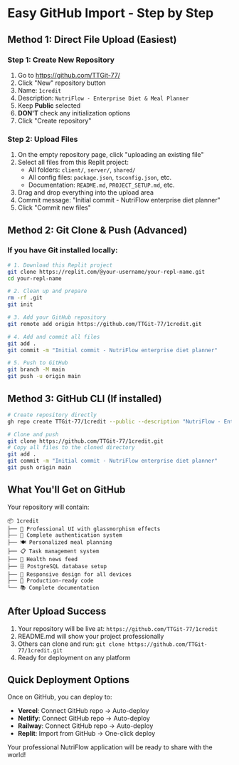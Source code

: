 # Easy GitHub Import - Step by Step

## Method 1: Direct File Upload (Easiest)

### Step 1: Create New Repository
1. Go to https://github.com/TTGit-77/
2. Click "New" repository button
3. Name: `1credit`
4. Description: `NutriFlow - Enterprise Diet & Meal Planner`
5. Keep **Public** selected
6. **DON'T** check any initialization options
7. Click "Create repository"

### Step 2: Upload Files
1. On the empty repository page, click "uploading an existing file"
2. Select all files from this Replit project:
   - All folders: `client/`, `server/`, `shared/`
   - All config files: `package.json`, `tsconfig.json`, etc.
   - Documentation: `README.md`, `PROJECT_SETUP.md`, etc.
3. Drag and drop everything into the upload area
4. Commit message: "Initial commit - NutriFlow enterprise diet planner"
5. Click "Commit new files"

## Method 2: Git Clone & Push (Advanced)

### If you have Git installed locally:

```bash
# 1. Download this Replit project
git clone https://replit.com/@your-username/your-repl-name.git
cd your-repl-name

# 2. Clean up and prepare
rm -rf .git
git init

# 3. Add your GitHub repository
git remote add origin https://github.com/TTGit-77/1credit.git

# 4. Add and commit all files
git add .
git commit -m "Initial commit - NutriFlow enterprise diet planner"

# 5. Push to GitHub
git branch -M main
git push -u origin main
```

## Method 3: GitHub CLI (If installed)

```bash
# Create repository directly
gh repo create TTGit-77/1credit --public --description "NutriFlow - Enterprise Diet & Meal Planner"

# Clone and push
git clone https://github.com/TTGit-77/1credit.git
# Copy all files to the cloned directory
git add .
git commit -m "Initial commit - NutriFlow enterprise diet planner"
git push origin main
```

## What You'll Get on GitHub

Your repository will contain:

```
📦 1credit
├── 🎨 Professional UI with glassmorphism effects
├── 🔐 Complete authentication system
├── 🍽️ Personalized meal planning
├── 📋 Task management system  
├── 📰 Health news feed
├── 🗄️ PostgreSQL database setup
├── 📱 Responsive design for all devices
├── 🚀 Production-ready code
└── 📚 Complete documentation
```

## After Upload Success

1. Your repository will be live at: `https://github.com/TTGit-77/1credit`
2. README.md will show your project professionally
3. Others can clone and run: `git clone https://github.com/TTGit-77/1credit.git`
4. Ready for deployment on any platform

## Quick Deployment Options

Once on GitHub, you can deploy to:
- **Vercel**: Connect GitHub repo → Auto-deploy
- **Netlify**: Connect GitHub repo → Auto-deploy  
- **Railway**: Connect GitHub repo → Auto-deploy
- **Replit**: Import from GitHub → One-click deploy

Your professional NutriFlow application will be ready to share with the world!